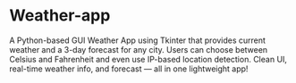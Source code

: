 # Weather-app
A Python-based GUI Weather App using Tkinter that provides current weather and a 3-day forecast for any city. Users can choose between Celsius and Fahrenheit and even use IP-based location detection. Clean UI, real-time weather info, and forecast — all in one lightweight app!
